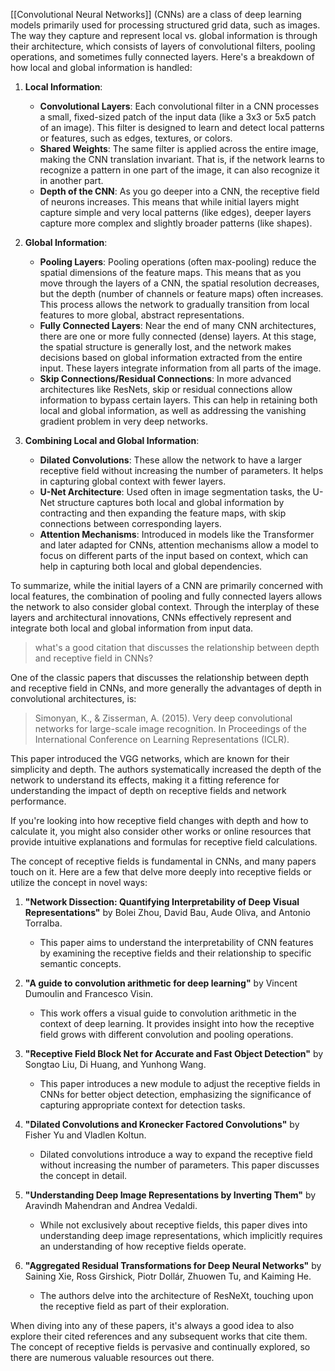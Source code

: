 [[Convolutional Neural Networks]] (CNNs) are a class of deep learning models primarily used for processing structured grid data, such as images. The way they capture and represent local vs. global information is through their architecture, which consists of layers of convolutional filters, pooling operations, and sometimes fully connected layers. Here's a breakdown of how local and global information is handled:

1. **Local Information**:
   - **Convolutional Layers**: Each convolutional filter in a CNN processes a small, fixed-sized patch of the input data (like a 3x3 or 5x5 patch of an image). This filter is designed to learn and detect local patterns or features, such as edges, textures, or colors.
   - **Shared Weights**: The same filter is applied across the entire image, making the CNN translation invariant. That is, if the network learns to recognize a pattern in one part of the image, it can also recognize it in another part.
   - **Depth of the CNN**: As you go deeper into a CNN, the receptive field of neurons increases. This means that while initial layers might capture simple and very local patterns (like edges), deeper layers capture more complex and slightly broader patterns (like shapes).

2. **Global Information**:
   - **Pooling Layers**: Pooling operations (often max-pooling) reduce the spatial dimensions of the feature maps. This means that as you move through the layers of a CNN, the spatial resolution decreases, but the depth (number of channels or feature maps) often increases. This process allows the network to gradually transition from local features to more global, abstract representations.
   - **Fully Connected Layers**: Near the end of many CNN architectures, there are one or more fully connected (dense) layers. At this stage, the spatial structure is generally lost, and the network makes decisions based on global information extracted from the entire input. These layers integrate information from all parts of the image.
   - **Skip Connections/Residual Connections**: In more advanced architectures like ResNets, skip or residual connections allow information to bypass certain layers. This can help in retaining both local and global information, as well as addressing the vanishing gradient problem in very deep networks.

3. **Combining Local and Global Information**:
   - **Dilated Convolutions**: These allow the network to have a larger receptive field without increasing the number of parameters. It helps in capturing global context with fewer layers.
   - **U-Net Architecture**: Used often in image segmentation tasks, the U-Net structure captures both local and global information by contracting and then expanding the feature maps, with skip connections between corresponding layers.
   - **Attention Mechanisms**: Introduced in models like the Transformer and later adapted for CNNs, attention mechanisms allow a model to focus on different parts of the input based on context, which can help in capturing both local and global dependencies.

To summarize, while the initial layers of a CNN are primarily concerned with local features, the combination of pooling and fully connected layers allows the network to also consider global context. Through the interplay of these layers and architectural innovations, CNNs effectively represent and integrate both local and global information from input data.


> what's a good citation that discusses the relationship between depth and receptive field in CNNs?

One of the classic papers that discusses the relationship between depth and receptive field in CNNs, and more generally the advantages of depth in convolutional architectures, is:

> Simonyan, K., & Zisserman, A. (2015). Very deep convolutional networks for large-scale image recognition. In Proceedings of the International Conference on Learning Representations (ICLR).

This paper introduced the VGG networks, which are known for their simplicity and depth. The authors systematically increased the depth of the network to understand its effects, making it a fitting reference for understanding the impact of depth on receptive fields and network performance.

If you're looking into how receptive field changes with depth and how to calculate it, you might also consider other works or online resources that provide intuitive explanations and formulas for receptive field calculations.

The concept of receptive fields is fundamental in CNNs, and many papers touch on it. Here are a few that delve more deeply into receptive fields or utilize the concept in novel ways:

1. **"Network Dissection: Quantifying Interpretability of Deep Visual Representations"** by Bolei Zhou, David Bau, Aude Oliva, and Antonio Torralba.
   - This paper aims to understand the interpretability of CNN features by examining the receptive fields and their relationship to specific semantic concepts.

2. **"A guide to convolution arithmetic for deep learning"** by Vincent Dumoulin and Francesco Visin.
   - This work offers a visual guide to convolution arithmetic in the context of deep learning. It provides insight into how the receptive field grows with different convolution and pooling operations.

3. **"Receptive Field Block Net for Accurate and Fast Object Detection"** by Songtao Liu, Di Huang, and Yunhong Wang.
   - This paper introduces a new module to adjust the receptive fields in CNNs for better object detection, emphasizing the significance of capturing appropriate context for detection tasks.

4. **"Dilated Convolutions and Kronecker Factored Convolutions"** by Fisher Yu and Vladlen Koltun.
   - Dilated convolutions introduce a way to expand the receptive field without increasing the number of parameters. This paper discusses the concept in detail.

5. **"Understanding Deep Image Representations by Inverting Them"** by Aravindh Mahendran and Andrea Vedaldi.
   - While not exclusively about receptive fields, this paper dives into understanding deep image representations, which implicitly requires an understanding of how receptive fields operate.

6. **"Aggregated Residual Transformations for Deep Neural Networks"** by Saining Xie, Ross Girshick, Piotr Dollár, Zhuowen Tu, and Kaiming He.
   - The authors delve into the architecture of ResNeXt, touching upon the receptive field as part of their exploration.

When diving into any of these papers, it's always a good idea to also explore their cited references and any subsequent works that cite them. The concept of receptive fields is pervasive and continually explored, so there are numerous valuable resources out there.

